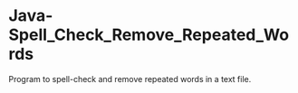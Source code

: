 # Java-Spell_Check_Remove_Repeated_Words
Program to spell-check and remove repeated words in a text file.
